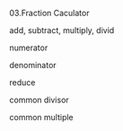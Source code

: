 03.Fraction Caculator



add, subtract, multiply, divid

numerator

denominator

reduce

common divisor

common multiple